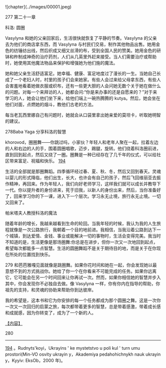<title>BYBOW-21</title>   <link rel="stylesheet" type="text/css" href="../stylesheet.css"> <link rel="stylesheet" type="text/css" href="../page_styles.css">![chapter](../images/00001.jpeg)

277 第二十一章

科洛:
圆圈

Vasylyna 和她的父亲回家后，生活很快就恢复了平静的节奏。Vasylyna 的父亲去为他们的商店拿东西，而 Vasylyna 与村民们交易，制作其他物品出售。她用金色的纺锤纺出线，然后织成又细又丝滑的布，受到全国人民的赞美。她用金色的研钵和杵制成神奇的治疗药剂，人们从几英里外赶来接受。当人们需要治疗或帮助时，她使用其他魔法物品来保护和增强她为他们施的魔法。

她和她父亲生活舒适富足。她幸福、健康、富足地度过了漫长的一生。当她自己长成了一个老妇人时，村里的孩子们会来她家。有些人会过来给父母拿东西，有些人会害羞地看着她做衣服或织布，还有一些更大胆的人会问她无数个关于她在做什么的问题。对每一个来拜访的人，她都会问:“你是来办事的还是自愿来的？”对于来学习的人，她会让他们坐下来，给他们端上一碗热腾腾的 kutya。然后，她会坐在他们对面，点燃她的烟斗，教他们古老的方法。

每当老瓦西里娜自己有问题时，她就会从口袋里拿出她亲爱的莫坦卡，听取她明智的建议。

278Baba Yaga 分享科洛的智慧

khorovod，圈圈舞——你跳过吗，小家伙？年轻人和老年人聚在一起，拉着左边的人和右边的人的手，围着圆圈唱歌，迈步，踢腿，旋转。他们绕着科洛圈前进，直到回到起点，然后又绕了一圈。圈舞是一种已经存在了几千年的仪式，可以给社区带来富足、祝福和快乐。 [194](part0029.html#footnote-193)

生活的全部就是那圈舞蹈。四季循环经过春、夏、秋、冬，然后又回到春天。灵魂以婴儿的形式降临，他们出生，长大，也许会有自己的孩子，然后飞回维丽亚去振作精神，再回来。作为年轻人，我们向好老师学习，这样我们就可以成长并教导下一代。你以提升者的身份进来，死于旧我，以新人的身份出来，然后，当你准备好了，回来学习你的下一课，进入下一个层次。学习永无止境，旅行永无止境。一切又回来了。

帕米塔夫人教授科洛的魔法

随着年龄的增长，我越来越看到生命的轮回。当我年轻的时候，我认为我的人生旅程就像是一次公路旅行，我朝着一个目的地前进。我相信，当我沿着公路到达下一个城镇，到达爱情、金钱、事业或能解决一切的事物时，生活会变得完美。我当时不知道的是，生活更像是那场圈舞:你总是在进步，但你一次又一次地回到起点，希望每次都能多一点智慧。生活的圆圈舞蹈不是关于期待目的地，而是关于在你现在所处的位置找到快乐。

279 和芭芭雅嘎见面就像是跳圈舞。如果你花时间和她在一起，你会发现她以最意想不到的方式挑战你。她给了你一个在你看来不可能完成的任务。如果你远离它，它可能会在另一个时间回来让你再试一次。然而，如果你相信她的智慧并步入其中，你会发现你不必独自去做。像 Vasylyna 一样，你有你内在指导的帮助，你祖先的支持，和灵魂的协助来帮助你到达彼岸。

我的希望是，这本书和它为你安排的每一个任务都成为那个圆圈之舞。这是一次你一次又一次回归的启蒙之旅，每次都带着更多的智慧，总是带着感激，带着成长感和成就感，因为你转变了，成为了一个新的人。

[【内容】](part0004.html#_idTextAnchor001)

280

* * *

[194](part0029.html#footnote-193-backlink) 。Rudnyts'koyi，Ukrayins ' ke mystetstvo u poli kul ' turn umu prostori(Min-VO osvity ukrayin y，Akademiya pedahohichnykh nauk ukrayin y，Kyyiv: EksOb，2000 年)。